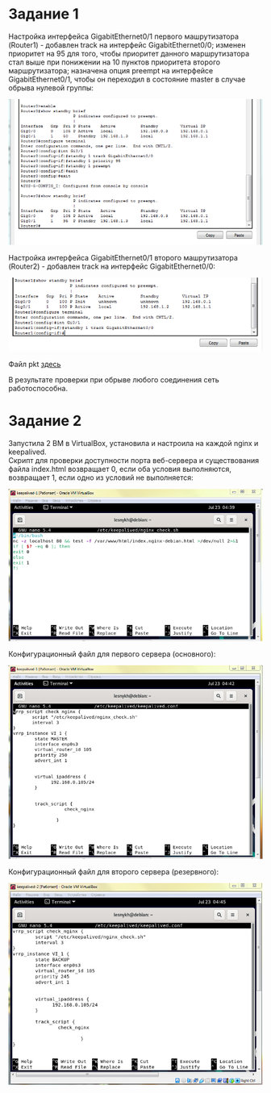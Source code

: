# Задание 1
Настройка интерфейса GigabitEthernet0/1 первого машрутизатора (Router1) - добавлен track на интерфейс GigabitEthernet0/0; изменен приоритет на 95 для того, чтобы приоритет данного маршрутизатора стал выше при понижении на 10 пунктов приоритета второго маршрутизатора; назначена опция preempt на интерфейсе GigabitEthernet0/1, чтобы он переходил в состояние master в случае обрыва нулевой группы:    

![](https://github.com/OlgaLesnykh/screenshots/blob/main/HSRP_001.png)    
    
Настройка интерфейса GigabitEthernet0/1 второго машрутизатора (Router2) - добавлен track на интерфейс GigabitEthernet0/0:    

![](https://github.com/OlgaLesnykh/screenshots/blob/main/HSRP_003.png)    

Файл pkt [здесь](https://github.com/OlgaLesnykh/SYS/blob/main/fault_resilience/hsrp_lesnykh.pkt)    

В результате проверки при обрыве любого соединения сеть работоспособна.
# Задание 2
Запустила 2 ВМ в VirtualBox, установила и настроила на каждой nginx и keepalived.    
Скрипт для проверки доступности порта веб-сервера и существования файла index.html возвращает 0, если оба условия выполняются, возвращает 1, если одно из условий не выполняется:    

![](https://github.com/OlgaLesnykh/screenshots/blob/main/HSRP_004.png)    

Конфигурационный файл для первого сервера (основного):    

![](https://github.com/OlgaLesnykh/screenshots/blob/main/HSRP_005.png)    

Конфигурационный файл для второго сервера (резервного):    

![](https://github.com/OlgaLesnykh/screenshots/blob/main/HSRP_006.png)
